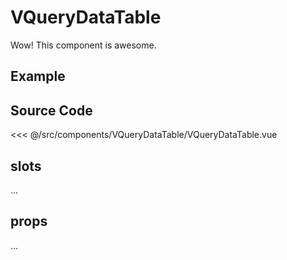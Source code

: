 # VQueryDataTable

Wow! This component is awesome.

## Example

<Demo componentName="examples-v-query-data-table-doc" />

## Source Code

<SourceCode>
<<< @/src/components/VQueryDataTable/VQueryDataTable.vue
</SourceCode>

## slots

...

## props

...
